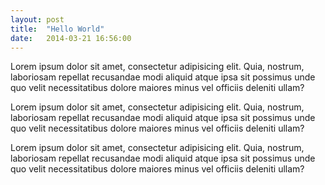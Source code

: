 ```yaml
---
layout: post
title:  "Hello World"
date:   2014-03-21 16:56:00
---
```


Lorem ipsum dolor sit amet, consectetur adipisicing elit. Quia, nostrum, laboriosam repellat recusandae modi aliquid atque ipsa sit possimus unde quo velit necessitatibus dolore maiores minus vel officiis deleniti ullam?

Lorem ipsum dolor sit amet, consectetur adipisicing elit. Quia, nostrum, laboriosam repellat recusandae modi aliquid atque ipsa sit possimus unde quo velit necessitatibus dolore maiores minus vel officiis deleniti ullam?

Lorem ipsum dolor sit amet, consectetur adipisicing elit. Quia, nostrum, laboriosam repellat recusandae modi aliquid atque ipsa sit possimus unde quo velit necessitatibus dolore maiores minus vel officiis deleniti ullam?